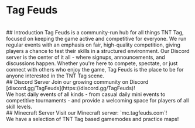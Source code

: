 # Tag Feuds
<br/>
## Introduction
Tag Feuds is a community-run hub for all things TNT Tag, focused on keeping the game active and competitive for everyone. We run regular events with an emphasis on fair, high-quality competition, giving players a chance to test their skills in a structured environment. 
Our Discord server is the center of it all - where signups, announcements, and discussions happen. Whether you're here to compete, spectate, or just connect with others who enjoy the game, Tag Feuds is the place to be for anyone interested in the TNT Tag scene.
<br/>
## Discord Server
Join our growing community on Discord [discord.gg/TagFeuds](https://discord.gg/TagFeuds)! <br/>
We host daily events of all kinds - from casual daily mini events to competitive tournaments - and provide a welcoming space for players of all skill levels.
<br/>
## Minecraft Server
Visit our Minecraft server: `mc.tagfeuds.com`! <br/>
We have a selection of TNT Tag based gamemodes and practice maps!


